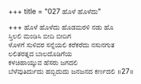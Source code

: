 +++
title = "027 ಹೊಳೆ ಹೊಳೆದು"

+++
ಹೊಳೆ ಹೊಳೆದು ಹೊಡಮರಳಿ ನಡು ಹೊ  
ಸ್ತಿಲಲಿ ಮಂಡಿಸಿ ಬೀದಿ ಬೀದಿಗ  
ಳೊಳಗೆ ಸುಳಿವರ ಸನ್ನೆಯಲಿ ಕರೆಕರೆದು ನಸುನಗುತ  
ಲಲಿತರತ್ನದ ಬಾಲದೊಡಿಗೆಯ   
ಕಳಚಿಹಾಯ್ಕುವ ಹೆಸರು ಜಗದಲಿ   
ಬೆಳೆವುತಿರ್ದುದು ಹಬ್ಬಿದುದು ಜನಜನದ ಕರ್ಣದಲಿ     ॥27॥